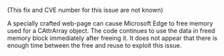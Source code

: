 (This fix and CVE number for this issue are not known)

A specially crafted web-page can cause Microsoft Edge to free memory used for
a CAttrArray object. The code continues to use the data in freed memory block
immediately after freeing it. It does not appear that there is enough time
between the free and reuse to exploit this issue.
